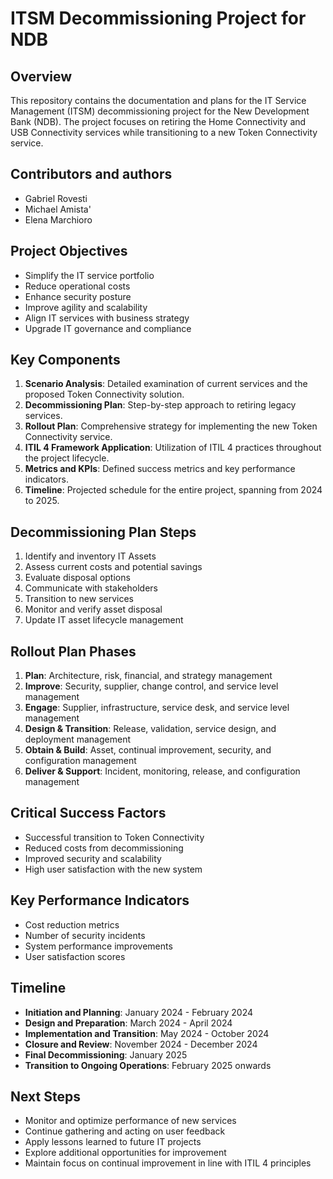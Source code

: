 # ITSM Decommissioning Project for NDB

## Overview

This repository contains the documentation and plans for the IT Service Management (ITSM) decommissioning project for the New Development Bank (NDB). The project focuses on retiring the Home Connectivity and USB Connectivity services while transitioning to a new Token Connectivity service.

## Contributors and authors

- Gabriel Rovesti
- Michael Amista'
- Elena Marchioro

## Project Objectives

- Simplify the IT service portfolio
- Reduce operational costs
- Enhance security posture
- Improve agility and scalability
- Align IT services with business strategy
- Upgrade IT governance and compliance

## Key Components

1. **Scenario Analysis**: Detailed examination of current services and the proposed Token Connectivity solution.
2. **Decommissioning Plan**: Step-by-step approach to retiring legacy services.
3. **Rollout Plan**: Comprehensive strategy for implementing the new Token Connectivity service.
4. **ITIL 4 Framework Application**: Utilization of ITIL 4 practices throughout the project lifecycle.
5. **Metrics and KPIs**: Defined success metrics and key performance indicators.
6. **Timeline**: Projected schedule for the entire project, spanning from 2024 to 2025.

## Decommissioning Plan Steps

1. Identify and inventory IT Assets
2. Assess current costs and potential savings
3. Evaluate disposal options
4. Communicate with stakeholders
5. Transition to new services
6. Monitor and verify asset disposal
7. Update IT asset lifecycle management

## Rollout Plan Phases

1. **Plan**: Architecture, risk, financial, and strategy management
2. **Improve**: Security, supplier, change control, and service level management
3. **Engage**: Supplier, infrastructure, service desk, and service level management
4. **Design & Transition**: Release, validation, service design, and deployment management
5. **Obtain & Build**: Asset, continual improvement, security, and configuration management
6. **Deliver & Support**: Incident, monitoring, release, and configuration management

## Critical Success Factors

- Successful transition to Token Connectivity
- Reduced costs from decommissioning
- Improved security and scalability
- High user satisfaction with the new system

## Key Performance Indicators

- Cost reduction metrics
- Number of security incidents
- System performance improvements
- User satisfaction scores

## Timeline

- **Initiation and Planning**: January 2024 - February 2024
- **Design and Preparation**: March 2024 - April 2024
- **Implementation and Transition**: May 2024 - October 2024
- **Closure and Review**: November 2024 - December 2024
- **Final Decommissioning**: January 2025
- **Transition to Ongoing Operations**: February 2025 onwards

## Next Steps

- Monitor and optimize performance of new services
- Continue gathering and acting on user feedback
- Apply lessons learned to future IT projects
- Explore additional opportunities for improvement
- Maintain focus on continual improvement in line with ITIL 4 principles

